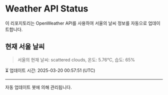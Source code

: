 
# Weather API Status

이 리포지토리는 OpenWeather API를 사용하여 서울의 날씨 정보를 자동으로 업데이트합니다.

## 현재 서울 날씨
> 서울의 현재 날씨: scattered clouds, 온도: 5.76°C, 습도: 65%

⏳ 업데이트 시간: 2025-03-20 00:57:51 (UTC)

---
자동 업데이트 봇에 의해 관리됩니다.

